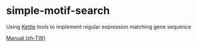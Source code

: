 # simple-motif-search
Using [Kettle](http://community.pentaho.com/projects/data-integration/) tools to implement regular expression matching gene sequence

[Manual (zh-TW)](https://docs.google.com/document/d/1uoeOmjSXHn_bM4LjMvhgUQm96nw0VRmYdsg-AH_FG3w/edit?usp=sharing)
